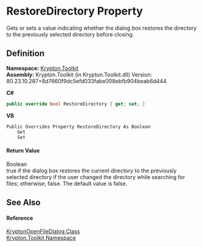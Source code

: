 # RestoreDirectory Property


Gets or sets a value indicating whether the dialog box restores the directory to the previously selected directory before closing.



## Definition
**Namespace:** <a href="79d2eac2-21f4-54ff-7552-b20c33c30600.md">Krypton.Toolkit</a>  
**Assembly:** Krypton.Toolkit (in Krypton.Toolkit.dll) Version: 80.23.10.287+8d7660f9dc5efd033fabe008ebfb904beab6d444

**C#**
``` C#
public override bool RestoreDirectory { get; set; }
```
**VB**
``` VB
Public Overrides Property RestoreDirectory As Boolean
	Get
	Set
```



#### Return Value
Boolean  
true if the dialog box restores the current directory to the previously selected directory if the user changed the directory while searching for files; otherwise, false. The default value is false.

## See Also


#### Reference
<a href="ea2879d6-3bf6-ae5d-edb4-d54efadc0557.md">KryptonOpenFileDialog Class</a>  
<a href="79d2eac2-21f4-54ff-7552-b20c33c30600.md">Krypton.Toolkit Namespace</a>  
